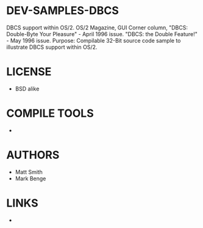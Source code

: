 # DEV-SAMPLES-DBCS
DBCS support within OS/2. OS/2 Magazine, GUI Corner column, "DBCS: Double-Byte Your Pleasure" - April 1996 issue.  "DBCS: the Double Feature!" - May 1996 issue.  Purpose: Compilable 32-Bit source code sample to illustrate  DBCS support within OS/2.

LICENSE
===============
* BSD alike

COMPILE TOOLS
===============
* 
 
AUTHORS
===============
* Matt Smith
* Mark Benge

LINKS
===============
* 
